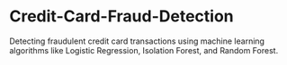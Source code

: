 # Credit-Card-Fraud-Detection
Detecting fraudulent credit card transactions using machine learning algorithms like Logistic Regression, Isolation Forest, and Random Forest.
